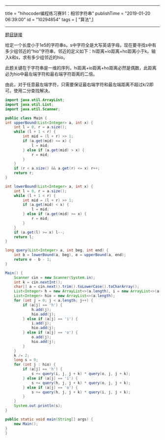 ------------------
title = "hihocoder编程练习赛91：相邻字符串"
publishTime = "2019-01-20 06:39:00"
id = "10294854"
tags = [ "算法",]

--------------

[题目链接](http://hihocoder.com/contest/offers91/problem/3)

给定一个长度小于1e5的字符串s，s中字符全是大写英语字母。现在要寻找s中有多少组邻近的“hio”字符串，邻近的定义如下：hi距离+io距离+ho距离小于k。输入k和s，求有多少组邻近的hio。

此题关键在于字符串是一维的序列，hi距离+io距离+ho距离必然是偶数，此距离必为hio中最左端字符和最右端字符距离的二倍。

由此，对于任意最左端字符，只需要保证最右端字符和最左端距离不超过k/2即可。使用二分查找解决。

```java
import java.util.ArrayList;
import java.util.List;
import java.util.Scanner;

public class Main {
int upperBound(List<Integer> a, int x) {
    int l = 0, r = a.size();
    while (l + 1 < r) {
        int mid = (l + r) >> 1;
        if (a.get(mid) <= x) {
            l = mid;
        } else if (a.get(mid) > x) {
            r = mid;
        }
    }
    if (r < a.size() && a.get(r) <= x) r++;
    return r;
}

int lowerBound(List<Integer> a, int x) {
    int l = 0, r = a.size();
    while (l + 1 < r) {
        int mid = (l + r) >> 1;
        if (a.get(mid) < x) {
            l = mid;
        } else if (a.get(mid) >= x) {
            r = mid;
        }
    }
    if (a.get(l) >= x) l--;
    return l;
}

long query(List<Integer> a, int beg, int end) {
    int b = lowerBound(a, beg), e = upperBound(a, end);
    return e - b - 1;
}

Main() {
    Scanner cin = new Scanner(System.in);
    int k = cin.nextInt();
    char[] a = cin.next().trim().toLowerCase().toCharArray();
    List<Integer> h = new ArrayList<>(a.length), i = new ArrayList<>(a.length), o = new ArrayList<>(a.length);
    List<Integer> hio = new ArrayList<>(a.length);
    for (int j = 0; j < a.length; j++) {
        if (a[j] == 'h') {
            h.add(j);
            hio.add(j);
        } else if (a[j] == 'i') {
            i.add(j);
            hio.add(j);
        } else if (a[j] == 'o') {
            o.add(j);
            hio.add(j);
        }
    }
    k /= 2;
    long s = 0;
    for (int j : hio) {
        if (a[j] == 'h') {
            s += query(i, j, j + k) * query(o, j, j + k);
        } else if (a[j] == 'i') {
            s += query(h, j, j + k) * query(o, j, j + k);
        } else if (a[j] == 'o') {
            s += query(h, j, j + k) * query(i, j, j + k);
        }
    }
    System.out.println(s);
}

public static void main(String[] args) {
    new Main();
}
}

```
        